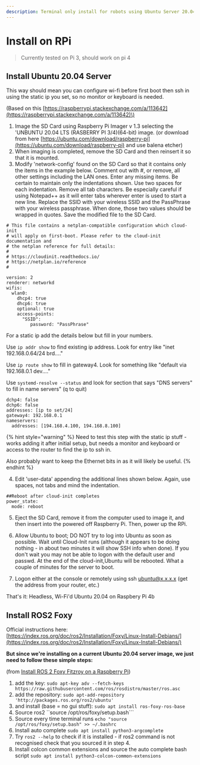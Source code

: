 ```yaml
---
description: Terminal only install for robots using Ubuntu Server 20.04 and ROS2 Foxy
---
```


# Install on RPi

> Currently tested on Pi 3, should work on pi 4

## Install Ubuntu 20.04 Server

This way should mean you can configure wi-fi before first boot then ssh in using the static ip you set, so no monitor or keyboard is needed.

\(Based on this [https://raspberrypi.stackexchange.com/a/113642](https://raspberrypi.stackexchange.com/a/113642)\)

1. Image the SD Card using Raspberry Pi Imager v 1.3 selecting the 'UNBUNTU 20.04 LTS \(RASBERRY PI 3/4\)\(64-bit\) image.  \(or download from here [https://ubuntu.com/download/raspberry-pi](https://ubuntu.com/download/raspberry-pi) and use balena etcher\)
2. When imaging is completed, remove the SD Card and then reinsert it so that it is mounted. 
3. Modify 'network-config' found on the SD Card so that it contains only the items in the example below. Comment out with \#, or remove, all other settings including the LAN ones. Enter any missing items. Be certain to maintain only the indentations shown. Use two spaces for each indentation. Remove all tab characters. Be especially careful if using Notepad++ as it will enter tabs wherever enter is used to start a new line. Replace the SSID with your wireless SSID and the PassPhrase with your wireless passphrase. When done, those two values should be wrapped in quotes. Save the modified file to the SD Card. 

```text
# This file contains a netplan-compatible configuration which cloud-init
# will apply on first-boot. Please refer to the cloud-init documentation and
# the netplan reference for full details:
#
# https://cloudinit.readthedocs.io/
# https://netplan.io/reference
#

version: 2
renderer: networkd
wifis:
  wlan0:
    dhcp4: true
    dhcp6: true
    optional: true
    access-points:
      "SSID":
         password: "PassPhrase"
```

For a static ip add the details below but fill in your numbers.

Use `ip addr show` to find existing ip address. Look for entry like "inet 192.168.0.64/24 brd...."

Use `ip route show` to fill in gateway4. Look for something like "default via 192.168.0.1 dev...."

Use `systemd-resolve --status` and look for section that says "DNS servers" to fill in name servers" \(q to quit\)

```text
dchp4: false 
dchp6: false 
addresses: [ip to set/24] 
gateway4: 192.168.0.1 
nameservers: 
  addresses: [194.168.4.100, 194.168.8.100] 
```

{% hint style="warning" %}
Need to test this step with the static ip stuff - works adding it after initial setup, but needs a monitor and keyboard or access to the router to find the ip to ssh in.

Also probably want to keep the Ethernet bits in as it will likely be useful.
{% endhint %}

4. Edit 'user-data' appending the additional lines shown below. Again, use spaces, not tabs and mind the indentation. 

```text
##Reboot after cloud-init completes
power_state:
  mode: reboot
```

5. Eject the SD Card, remove it from the computer used to image it, and then insert into the powered off Raspberry Pi. Then, power up the RPi. 

6. Allow Ubuntu to boot; DO NOT try to log into Ubuntu as soon as possible. Wait until Cloud-Init runs \(although it appears to be doing nothing - in about two minutes it will show SSH info when done\). If you don't wait you may not be able to logon with the default user and passwd. At the end of the cloud-init,Ubuntu will be rebooted. What a couple of minutes for the server to boot. 

7. Logon either at the console or remotely using ssh [ubuntu@x.x.x.x](mailto:ubuntu@x.x.x.x) \(get the address from your router, etc.\) 

That's it: Headless, Wi-Fi'd Ubuntu 20.04 on Raspbery Pi 4b 

## Install ROS2 Foxy

Official instructions here: [https://index.ros.org/doc/ros2/Installation/Foxy/Linux-Install-Debians/](https://index.ros.org/doc/ros2/Installation/Foxy/Linux-Install-Debians/) 

**But since we're installing on a current Ubuntu 20.04 server image, we just need to follow these  simple steps:** 

\(from [Install ROS 2 Foxy Fitzroy on a Raspberry Pi](https://www.youtube.com/watch?v=0w-CRiuuiKk)\) 

1. add the key:  `sudo apt-key adv --fetch-keys https://raw.githubusercontent.com/ros/rosdistro/master/ros.asc`
2. add the repository: `sudo apt-add-repository 'http://packages.ros.org/ros2/ubuntu'`
3. and install \(base = no gui stuff\):  `sudo apt install ros-foxy-ros-base`
4. Source ros2 ``source /opt/ros/foxy/setup.bash```
5. Source every time terminal runs `echo "source /opt/ros/foxy/setup.bash" >> ~/.bashrc`
6. Install auto complete `sudo apt install python3-argcomplete`
7. Try `ros2 --help` to check if it is installed - if ros2 command is not recognised check that you sourced it in step 4. 
8. Install colcon common extensions and source the auto complete bash script `sudo apt install python3-colcon-common-extensions`

